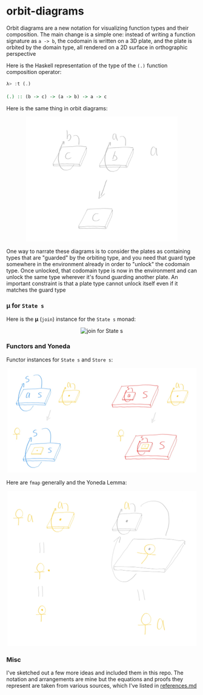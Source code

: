 # orbit-diagrams

Orbit diagrams are a new notation for visualizing function types and their composition. The main change is a simple one: instead of writing a function signature as `a -> b`, the codomain is written on a 3D plate, and the plate is orbited by the domain type, all rendered on a 2D surface in orthographic perspective

Here is the Haskell representation of the type of the ```(.)``` function composition operator:

```haskell
λ> :t (.)

(.) :: (b -> c) -> (a -> b) -> a -> c
```

Here is the same thing in orbit diagrams:

<p align="center">
  <img src="https://raw.githubusercontent.com/jasonincanada/orbit-diagrams/main/composition.png" width="400" alt="function composition" />
</p>


One way to narrate these diagrams is to consider the plates as containing types that are "guarded" by the orbiting type, and you need that guard type somewhere in the environment already in order to "unlock" the codomain type.  Once unlocked, that codomain type is now in the environment and can unlock the same type wherever it's found guarding another plate. An important constraint is that a plate type cannot unlock itself even if it matches the guard type


### μ for `State s`

Here is the **μ** (`join`) instance for the `State s` monad:

<p align="center">
  <img src="https://raw.githubusercontent.com/jasonincanada/orbit-diagrams/main/state-s-%CE%BC.jpg" width="500" alt="join for State s" />
</p>


### Functors and Yoneda

Functor instances for `State s` and `Store s`:

<p align="center">
  <img src="https://raw.githubusercontent.com/jasonincanada/orbit-diagrams/main/fmap-state-s-store-s.png" width="500" alt="fmap for State s, Store s" />
</p>

Here are `fmap` generally and the Yoneda Lemma:

<p align="center">
  <img src="https://raw.githubusercontent.com/jasonincanada/orbit-diagrams/main/yoneda.png" width="500" alt="fmap and yoneda" />
</p>


### Misc

I've sketched out a few more ideas and included them in this repo. The notation and arrangements are mine but the equations and proofs they represent are taken from various sources, which I've listed in [references.md](references.md)


